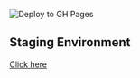 ![Deploy to GH Pages](https://github.com/paulschwoerer/raqi-online-toolbox/actions/workflows/deploy.yml/badge.svg)

## Staging Environment

[Click here](https://paulschwoerer.github.io/raqi-online-toolbox/)
